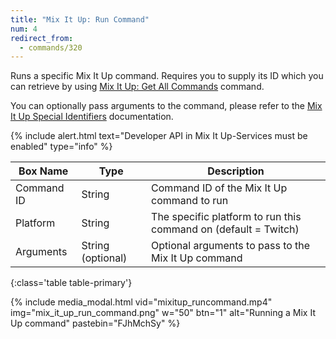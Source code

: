 ```yaml
---
title: "Mix It Up: Run Command"
num: 4
redirect_from:
  - commands/320
---
```


Runs a specific Mix It Up command. Requires you to supply its ID which you can retrieve by using [Mix It Up: Get All Commands](#mixitupgetallcommands) command.  

You can optionally pass arguments to the command, please refer to the [Mix It Up Special Identifiers](https://wiki.mixitupapp.com/en/special-identifiers#arguments) documentation. 

{% include alert.html text="Developer API in Mix It Up-Services must be enabled" type="info" %} 

| Box Name | Type | Description | 
|-------|--------|--------|
|Command ID|String | Command ID of the Mix It Up command to run
|Platform|String|The specific platform to run this command on (default = Twitch)
|Arguments|String (optional)| Optional arguments to pass to the Mix It Up command
{:class='table table-primary'} 

{% include media_modal.html vid="mixitup_runcommand.mp4" img="mix_it_up_run_command.png" w="50" btn="1" alt="Running a Mix It Up command" pastebin="FJhMchSy" %} 
